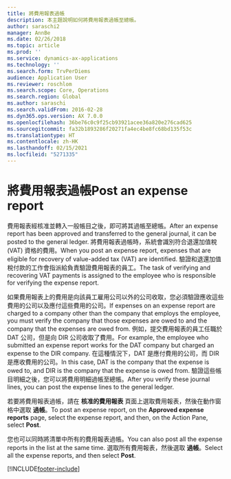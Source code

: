 ```yaml
---
title: 將費用報表過帳
description: 本主題說明如何將費用報表過帳至總帳。
author: saraschi2
manager: AnnBe
ms.date: 02/26/2018
ms.topic: article
ms.prod: ''
ms.service: dynamics-ax-applications
ms.technology: ''
ms.search.form: TrvPerDiems
audience: Application User
ms.reviewer: roschlom
ms.search.scope: Core, Operations
ms.search.region: Global
ms.author: saraschi
ms.search.validFrom: 2016-02-28
ms.dyn365.ops.version: AX 7.0.0
ms.openlocfilehash: 36be76c0c9f25cb93921acee36a820e276cad625
ms.sourcegitcommit: fa32b1893286f20271fa4ec4be8fc68bd135f53c
ms.translationtype: HT
ms.contentlocale: zh-HK
ms.lasthandoff: 02/15/2021
ms.locfileid: "5271335"
---
```

# <a name="post-an-expense-report"></a><span data-ttu-id="1a4cd-103">將費用報表過帳</span><span class="sxs-lookup"><span data-stu-id="1a4cd-103">Post an expense report</span></span>

<span data-ttu-id="1a4cd-104">費用報表經核准並轉入一般帳目之後，即可將其過帳至總帳。</span><span class="sxs-lookup"><span data-stu-id="1a4cd-104">After an expense report has been approved and transferred to the general journal, it can be posted to the general ledger.</span></span> <span data-ttu-id="1a4cd-105">將費用報表過帳時，系統會識別符合退還加值稅 (VAT) 資格的費用。</span><span class="sxs-lookup"><span data-stu-id="1a4cd-105">When you post an expense report, expenses that are eligible for recovery of value-added tax (VAT) are identified.</span></span> <span data-ttu-id="1a4cd-106">驗證和退還加值稅付款的工作會指派給負責驗證費用報表的員工。</span><span class="sxs-lookup"><span data-stu-id="1a4cd-106">The task of verifying and recovering VAT payments is assigned to the employee who is responsible for verifying the expense report.</span></span>

<span data-ttu-id="1a4cd-107">如果費用報表上的費用是向該員工雇用公司以外的公司收取，您必須驗證應收這些費用的公司以及應付這些費用的公司。</span><span class="sxs-lookup"><span data-stu-id="1a4cd-107">If expenses on an expense report are charged to a company other than the company that employs the employee, you must verify the company that those expenses are owed to and the company that the expenses are owed from.</span></span> <span data-ttu-id="1a4cd-108">例如，提交費用報表的員工任職於 DAT 公司，但是向 DIR 公司收取了費用。</span><span class="sxs-lookup"><span data-stu-id="1a4cd-108">For example, the employee who submitted an expense report works for the DAT company but charged an expense to the DIR company.</span></span> <span data-ttu-id="1a4cd-109">在這種情況下，DAT 是應付費用的公司，而 DIR 是應收費用的公司。</span><span class="sxs-lookup"><span data-stu-id="1a4cd-109">In this case, DAT is the company that the expense is owed to, and DIR is the company that the expense is owed from.</span></span> <span data-ttu-id="1a4cd-110">驗證這些帳目明細之後，您可以將費用明細過帳至總帳。</span><span class="sxs-lookup"><span data-stu-id="1a4cd-110">After you verify these journal lines, you can post the expense lines to the general ledger.</span></span>

<span data-ttu-id="1a4cd-111">若要將費用報表過帳，請在 **核准的費用報表** 頁面上選取費用報表，然後在動作窗格中選取 **過帳**。</span><span class="sxs-lookup"><span data-stu-id="1a4cd-111">To post an expense report, on the **Approved expense reports** page, select the expense report, and then, on the Action Pane, select **Post**.</span></span>

<span data-ttu-id="1a4cd-112">您也可以同時將清單中所有的費用報表過帳。</span><span class="sxs-lookup"><span data-stu-id="1a4cd-112">You can also post all the expense reports in the list at the same time.</span></span> <span data-ttu-id="1a4cd-113">選取所有費用報表，然後選取 **過帳**。</span><span class="sxs-lookup"><span data-stu-id="1a4cd-113">Select all the expense reports, and then select **Post**.</span></span>


[!INCLUDE[footer-include](../includes/footer-banner.md)]